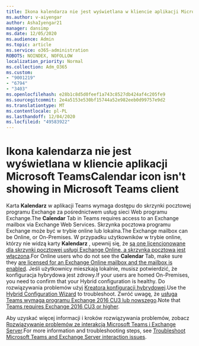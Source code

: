 ```yaml
---
title: Ikona kalendarza nie jest wyświetlana w kliencie aplikacji Microsoft Teams
ms.author: v-aiyengar
author: AshaIyengar21
manager: dansimp
ms.date: 12/05/2020
ms.audience: Admin
ms.topic: article
ms.service: o365-administration
ROBOTS: NOINDEX, NOFOLLOW
localization_priority: Normal
ms.collection: Adm_O365
ms.custom:
- "9001219"
- "6794"
- "3403"
ms.openlocfilehash: e28b1c8d5d0feef1a743c8527db424af4c205fe9
ms.sourcegitcommit: 2e4a5153e530bf15744a52e982eeb0d99757e9d2
ms.translationtype: MT
ms.contentlocale: pl-PL
ms.lasthandoff: 12/04/2020
ms.locfileid: "49583922"
---
```

# <a name="calendar-icon-isnt-showing-in-microsoft-teams-client"></a><span data-ttu-id="796d9-102">Ikona kalendarza nie jest wyświetlana w kliencie aplikacji Microsoft Teams</span><span class="sxs-lookup"><span data-stu-id="796d9-102">Calendar icon isn't showing in Microsoft Teams client</span></span>

<span data-ttu-id="796d9-103">Karta **Kalendarz** w aplikacji Teams wymaga dostępu do skrzynki pocztowej programu Exchange za pośrednictwem usług sieci Web programu Exchange.</span><span class="sxs-lookup"><span data-stu-id="796d9-103">The **Calendar** Tab in Teams requires access to an Exchange mailbox via Exchange Web Services.</span></span> <span data-ttu-id="796d9-104">Skrzynka pocztowa programu Exchange może być w trybie online lub lokalna.</span><span class="sxs-lookup"><span data-stu-id="796d9-104">The Exchange mailbox can be Online, or On-Premises.</span></span> <span data-ttu-id="796d9-105">W przypadku użytkowników w trybie online, którzy nie widzą karty **Kalendarz** , upewnij się, że [są one licencjonowane dla skrzynki pocztowej usługi Exchange Online, a skrzynka pocztowa jest włączona](https://docs.microsoft.com/exchange/recipients-in-exchange-online/create-user-mailboxes).</span><span class="sxs-lookup"><span data-stu-id="796d9-105">For Online users who do not see the **Calendar** Tab, make sure they [are licensed for an Exchange Online mailbox and the mailbox is enabled](https://docs.microsoft.com/exchange/recipients-in-exchange-online/create-user-mailboxes).</span></span> <span data-ttu-id="796d9-106">Jeśli użytkownicy mieszkają lokalnie, musisz potwierdzić, że konfiguracja hybrydowa jest zdrowy.</span><span class="sxs-lookup"><span data-stu-id="796d9-106">If your users are homed On-Premises, you need to confirm that your Hybrid configuration is healthy.</span></span> <span data-ttu-id="796d9-107">Do rozwiązywania problemów użyj [Kreatora konfiguracji hybrydowej](https://docs.microsoft.com/exchange/hybrid-deployment/hybrid-agent).</span><span class="sxs-lookup"><span data-stu-id="796d9-107">Use the [Hybrid Configuration Wizard](https://docs.microsoft.com/exchange/hybrid-deployment/hybrid-agent) to troubleshoot.</span></span> <span data-ttu-id="796d9-108">Zwróć uwagę, że [usługa Teams wymaga programu Exchange 2016 CU3 lub nowszego](https://docs.microsoft.com/microsoftteams/exchange-teams-interact).</span><span class="sxs-lookup"><span data-stu-id="796d9-108">Note that [Teams requires Exchange 2016 CU3 or higher](https://docs.microsoft.com/microsoftteams/exchange-teams-interact).</span></span>

<span data-ttu-id="796d9-109">Aby uzyskać więcej informacji i kroków rozwiązywania problemów, zobacz [Rozwiązywanie problemów ze interakcją Microsoft Teams i Exchange Server](https://docs.microsoft.com/microsoftteams/troubleshoot/known-issues/teams-exchange-interaction-issue).</span><span class="sxs-lookup"><span data-stu-id="796d9-109">For more information and troubleshooting steps, see [Troubleshoot Microsoft Teams and Exchange Server interaction issues](https://docs.microsoft.com/microsoftteams/troubleshoot/known-issues/teams-exchange-interaction-issue).</span></span>
